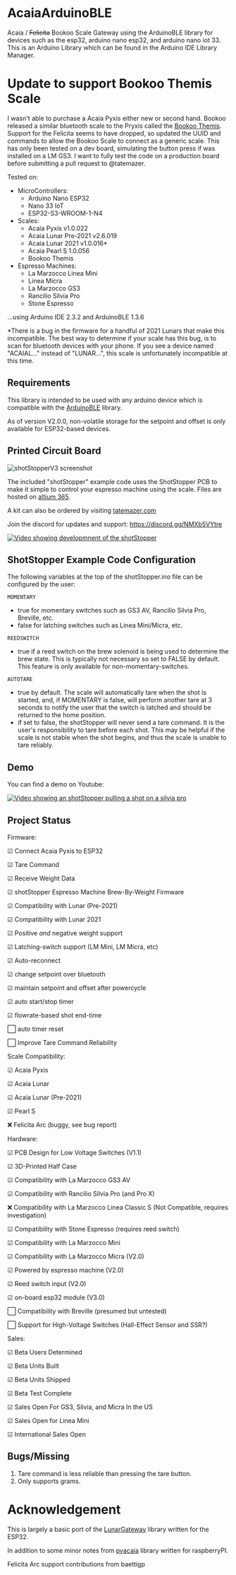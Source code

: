 # AcaiaArduinoBLE
Acaia / ~~Felicita~~ Bookoo Scale Gateway using the ArduinoBLE library for devices such as the esp32, arduino nano esp32, and arduino nano iot 33.
This is an Arduino Library which can be found in the Arduino IDE Library Manager.

# Update to support Bookoo Themis Scale
I wasn't able to purchase a Acaia Pyxis either new or second hand. Bookoo released a similar bluetooth scale to the Pryxis called the [Bookoo Themis](https://bookoocoffee.com/shop/bookoo-mini-scale/). Support for the Felicita seems to have dropped, so updated the UUID and commands to allow the Bookoo Scale to connect as a generic scale. This has only been tested on a dev board, simulating the button press if was installed on a LM GS3. I want to fully test the code on a production board before submitting a pull request to @tatemazer.

Tested on:
* MicroControllers:
  * Arduino Nano ESP32
  * Nano 33 IoT
  * ESP32-S3-WROOM-1-N4
* Scales:
  *   Acaia Pyxis v1.0.022
  *   Acaia Lunar Pre-2021 v2.6.019
  *   Acaia Lunar 2021 v1.0.016*
  *   Acaia Pearl S 1.0.056
  *   Bookoo Themis
* Espresso Machines:
  * La Marzocco Linea Mini
  * Linea Micra
  * La Marzocco GS3
  * Rancilio Silvia Pro
  * Stone Espresso

...using Arduino IDE 2.3.2 and ArduinoBLE 1.3.6

*There is a bug in the firmware for a handful of 2021 Lunars that make this incompatible. The best way to determine if your scale has this bug, is to scan for bluetooth devices with your phone. If you see a device named "ACAIAL..." instead of "LUNAR...", this scale is unfortunately incompatible at this time.


## Requirements
This library is intended to be used with any arduino device which is compatible with the [ArduinoBLE](https://www.arduino.cc/reference/en/libraries/arduinoble/) library.

As of version V2.0.0, non-volatile storage for the setpoint and offset is only available for ESP32-based devices.

## Printed Circuit Board
![shotStopperV3 screenshot](https://github.com/user-attachments/assets/a09fe8fb-3705-44c0-88a2-07c61d67b8f6)

The included "shotStopper" example code uses the ShotStopper PCB to make it simple to control your espresso machine using the scale. Files are hosted on [altium 365](https://365.altium.com/files/A15F83F1-2418-4843-B2E7-787275773560).

A kit can also be ordered by visiting [tatemazer.com](https://tatemazer.com/store)

Join the discord for updates and support: https://discord.gg/NMXb5VYtre

[![Video showing developmnent of the shotStopper](https://img.youtube.com/vi/434hrQDGtxo/0.jpg)](https://youtu.be/434hrQDGtxo)

## ShotStopper Example Code Configuration

The following variables at the top of the shotStopper.ino file can be configured by the user:

`MOMENTARY`
* true for momentary switches such as GS3 AV, Rancilio Silvia Pro, Breville, etc.
* false for latching switches such as Linea Mini/Micra, etc.

`REEDSWITCH`
* true if a reed switch on the brew solenoid is being used to determine the brew state. This is typically not necessary so set to FALSE by default. This feature is only available for non-momentary-switches.

`AUTOTARE`
* true by default. The scale will automatically tare when the shot is started, and, if MOMENTARY is false, will perform another tare at 3 seconds to notify the user that the switch is latched and should be returned to the home position.
* if set to false, the shotStopper will never send a tare command. It is the user's responsibility to tare before each shot. This may be helpful if the scale is not stable when the shot begins, and thus the scale is unable to tare reliably.

## Demo

You can find a demo on Youtube:

[![Video showing an shotStopper pulling a shot on a silvia pro](https://img.youtube.com/vi/oP3Cmke6daE/0.jpg)](https://www.youtube.com/shorts/oP3Cmke6daE)

## Project Status

Firmware:

☑ Connect Acaia Pyxis to ESP32

☑ Tare Command

☑ Receive Weight Data

☑ shotStopper Espresso Machine Brew-By-Weight Firmware

☑ Compatibility with Lunar (Pre-2021)

☑ Compatibility with Lunar 2021

☑ Positive *and* negative weight support

☑ Latching-switch support (LM Mini, LM Micra, etc)

☑ Auto-reconnect

☑ change setpoint over bluetooth

☑ maintain setpoint and offset after powercycle

☑ auto start/stop timer

☑ flowrate-based shot end-time

⬜ auto timer reset

⬜ Improve Tare Command Reliability



Scale Compatibility:

☑ Acaia Pyxis

☑ Acaia Lunar

☑ Acaia Lunar (Pre-2021)

☑ Pearl S

❌ Felicita Arc (buggy, see bug report)


Hardware:

☑ PCB Design for Low Voltage Switches (V1.1)

☑ 3D-Printed Half Case

☑ Compatibility with La Marzocco GS3 AV

☑ Compatibility with Rancilio Silvia Pro (and Pro X)

❌ Compatibility with La Marzocco Linea Classic S (Not Compatible, requires investigation)

☑ Compatibility with Stone Espresso (requires reed switch)

☑ Compatibility with La Marzocco Mini

☑ Compatibility with La Marzocco Micra (V2.0)

☑ Powered by espresso machine (V2.0)

☑ Reed switch input (V2.0)

☑ on-board esp32 module (V3.0)

⬜ Compatibility with Breville (presumed but untested)

⬜ Support for High-Voltage Switches (Hall-Effect Sensor and SSR?)

Sales:

☑ Beta Users Determined

☑ Beta Units Built

☑ Beta Units Shipped

☑ Beta Test Complete

☑ Sales Open For GS3, Silvia, and Micra In the US

☑ Sales Open for Linea Mini

☑ International Sales Open 

## Bugs/Missing
1. Tare command is less reliable than pressing the tare button.
2. Only supports grams.

# Acknowledgement
This is largely a basic port of the  [LunarGateway](https://github.com/frowin/LunarGateway/) library written for the ESP32.

In addition to some minor notes from [pyacaia](https://github.com/lucapinello/pyacaia) library written for raspberryPI.

Felicita Arc support contributions from baettigp
